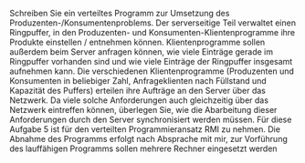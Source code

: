 Schreiben Sie ein verteiltes Programm zur Umsetzung des
Produzenten-/Konsumentenproblems.
Der serverseitige Teil verwaltet einen Ringpuffer, in den Produzenten- und Konsumenten-Klientenprogramme ihre Produkte einstellen / entnehmen können. Klientenprogramme sollen außerdem beim Server anfragen können, wie viele Einträge gerade im Ringpuffer vorhanden sind und wie viele Einträge der Ringpuffer insgesamt aufnehmen kann.
Die verschiedenen Klientenprogramme (Produzenten und Konsumenten in beliebiger Zahl, Anfrageklienten nach Füllstand und Kapazität des Puffers) erteilen ihre Aufträge an den Server über das Netzwerk.
Da viele solche Anforderungen auch gleichzeitig über das Netzwerk eintreffen können, überlegen Sie, wie die Abarbeitung dieser Anforderungen durch den Server synchronisiert werden müssen.
Für diese Aufgabe 5 ist für den verteilten Programmieransatz RMI zu nehmen.
Die Abnahme des Programms erfolgt nach Absprache mit mir, zur Vorführung des lauffähigen Programms sollen mehrere Rechner eingesetzt werden
